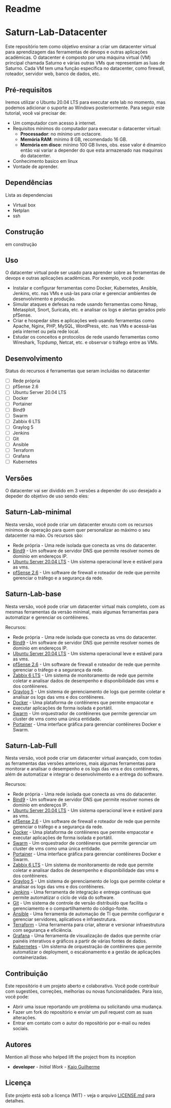 # Readme

# Saturn-Lab-Datacenter

Este repositório tem como objetivo ensinar a criar um datacenter virtual para aprendizagem das ferramentas de devops e outras aplicações acadêmicas. O datacenter é composto por uma máquina virtual (VM) principal chamada Saturno e várias outras VMs que representam as luas de Saturno. Cada VM tem uma função específica no datacenter, como firewall, roteador, servidor web, banco de dados, etc.

## Pré-requisitos

Iremos utilizar o Ubuntu 20.04 LTS para executar este lab no momento, mas podemos adicionar o suporte ao Windows posteriormente. Para seguir este tutorial, você vai precisar de:

- Um computador com acesso à internet.
- Requisitos mínimos do computador para executar o datacenter virtual:
    - **Processador**: no mínimo um octacore.
    - **Memória RAM**: mínimo 8 GB, recomendado 16 GB.
    - **Memória em disco**: mínimo 100 GB livres, obs. esse valor é dinamico então vai variar a depender do que esta armazenado nas maquinas do datacenter.
- Conhecimento basico em linux
- Vontade de aprender.

## Dependências

Lista as dependencias

- Virtual box
- Netplan
- ssh

## Construção

em construção

## Uso

O datacenter virtual pode ser usado para aprender sobre as ferramentas de devops e outras aplicações acadêmicas. Por exemplo, você pode:

- Instalar e configurar ferramentas como Docker, Kubernetes, Ansible, Jenkins, etc. nas VMs e usá-las para criar e gerenciar ambientes de desenvolvimento e produção.
- Simular ataques e defesas na rede usando ferramentas como Nmap, Metasploit, Snort, Suricata, etc. e analisar os logs e alertas gerados pelo pfSense.
- Criar e hospedar sites e aplicações web usando ferramentas como Apache, Nginx, PHP, MySQL, WordPress, etc. nas VMs e acessá-las pela internet ou pela rede local.
- Estudar os conceitos e protocolos de rede usando ferramentas como Wireshark, Tcpdump, Netcat, etc. e observar o tráfego entre as VMs.

## Desenvolvimento

Status do recursos é ferramentas que seram incluidas no datacenter

- [ ]  Rede própria
- [ ]  pfSense 2.6
- [ ]  Ubuntu Server 20.04 LTS
- [ ]  Docker
- [ ]  Portainer
- [ ]  Bind9
- [ ]  Swarm
- [ ]  Zabbix 6 LTS
- [ ]  Graylog 5
- [ ]  Jenkins
- [ ]  Git
- [ ]  Ansible
- [ ]  Terraform
- [ ]  Grafana
- [ ]  Kubernetes

## Versões

O datacenter vai ser dividido em 3 versões a depender do uso desejado a depeder do objetivo de uso sendo eles:

## Saturn-Lab-minimal

Nesta versão, você pode criar um datacenter enxuto com os recursos mínimos de operação para quem quer personalizar ao máximo o seu datacenter na mão. Os recursos são:

- Rede própria - Uma rede isolada que conecta as vms do datacenter.
- [Bind9](https://www.isc.org/bind/) - Um software de servidor DNS que permite resolver nomes de domínio em endereços IP.
- [Ubuntu Server 20.04 LTS](https://ubuntu.com/server) - Um sistema operacional leve e estável para as vms.
- [pfSense 2.6](https://www.pfsense.org/) - Um software de firewall e roteador de rede que permite gerenciar o tráfego e a segurança da rede.

## Saturn-Lab-base

Nesta versão, você pode criar um datacenter virtual mais completo, com as mesmas ferramentas da versão minimal, mais algumas ferramentas para automatizar e gerenciar os contêineres.

Recursos:

- Rede própria - Uma rede isolada que conecta as vms do datacenter.
- [Bind9](https://www.isc.org/bind/) - Um software de servidor DNS que permite resolver nomes de domínio em endereços IP.
- [Ubuntu Server 20.04 LTS](https://ubuntu.com/server) - Um sistema operacional leve e estável para as vms.
- [pfSense 2.6](https://www.pfsense.org/) - Um software de firewall e roteador de rede que permite gerenciar o tráfego e a segurança da rede.
- [Zabbix 6 LTS](https://www.zabbix.com/features) - Um sistema de monitoramento de rede que permite coletar e analisar dados de desempenho e disponibilidade das vms e dos contêineres.
- [Graylog 5](https://www.graylog.org/) - Um sistema de gerenciamento de logs que permite coletar e analisar os logs das vms e dos contêineres.
- [Docker](https://www.docker.com/) - Uma plataforma de contêineres que permite empacotar e executar aplicações de forma isolada e portátil.
- [Swarm](https://docs.docker.com/engine/swarm/) - Um orquestrador de contêineres que permite gerenciar um cluster de vms como uma única entidade.
- [Portainer](https://www.portainer.io/) - Uma interface gráfica para gerenciar contêineres Docker e Swarm.

## Saturn-Lab-Full

Nesta versão, você pode criar um datacenter virtual avançado, com todas as ferramentas das versões anteriores, mais algumas ferramentas para monitorar e analisar o desempenho e os logs das vms e dos contêineres, além de automatizar e integrar o desenvolvimento e a entrega do software.

Recursos:

- Rede própria - Uma rede isolada que conecta as vms do datacenter.
- [Bind9](https://www.isc.org/bind/) - Um software de servidor DNS que permite resolver nomes de domínio em endereços IP.
- [Ubuntu Server 20.04 LTS](https://ubuntu.com/server) - Um sistema operacional leve e estável para as vms.
- [pfSense 2.6](https://www.pfsense.org/) - Um software de firewall e roteador de rede que permite gerenciar o tráfego e a segurança da rede.
- [Docker](https://www.docker.com/) - Uma plataforma de contêineres que permite empacotar e executar aplicações de forma isolada e portátil.
- [Swarm](https://docs.docker.com/engine/swarm/) - Um orquestrador de contêineres que permite gerenciar um cluster de vms como uma única entidade.
- [Portainer](https://www.portainer.io/) - Uma interface gráfica para gerenciar contêineres Docker e Swarm.
- [Zabbix 6 LTS](https://www.zabbix.com/) - Um sistema de monitoramento de rede que permite coletar e analisar dados de desempenho e disponibilidade das vms e dos contêineres.
- [Graylog 5](https://www.graylog.org/) - Um sistema de gerenciamento de logs que permite coletar e analisar os logs das vms e dos contêineres.
- [Jenkins](https://www.jenkins.io/) - Uma ferramenta de integração e entrega contínuas que permite automatizar o ciclo de vida do software.
- [Git](https://git-scm.com/) - Um sistema de controle de versão distribuído que facilita o gerenciamento e o compartilhamento do código-fonte.
- [Ansible](https://www.ansible.com/) - Uma ferramenta de automação de TI que permite configurar e gerenciar servidores, aplicativos e infraestrutura.
- [Terraform](https://www.terraform.io/) - Uma ferramenta para criar, alterar e versionar infraestrutura com segurança e eficiência.
- [Grafana](https://grafana.com/) - Uma ferramenta de visualização de dados que permite criar painéis interativos e gráficos a partir de várias fontes de dados.
- [Kubernetes](https://kubernetes.io/) - Um sistema de orquestração de contêineres que permite automatizar o deployment, o escalonamento e a gestão de aplicações containerizadas.

## Contribuição

Este repositório é um projeto aberto e colaborativo. Você pode contribuir com sugestões, correções, melhorias ou novas funcionalidades. Para isso, você pode:

- Abrir uma issue reportando um problema ou solicitando uma mudança.
- Fazer um fork do repositório e enviar um pull request com as suas alterações.
- Entrar em contato com o autor do repositório por e-mail ou redes sociais.

## Autores

Mention all those who helped lift the project from its inception

- **developer** - *Initial Work* - [Kaio Guilherme](https://github.com/Kaioguilherme1)

## Licença

Este projeto está sob a licença (MIT) - veja o arquivo [LICENSE.md](https://github.com/usuario/projeto/licenca) para detalhes.
